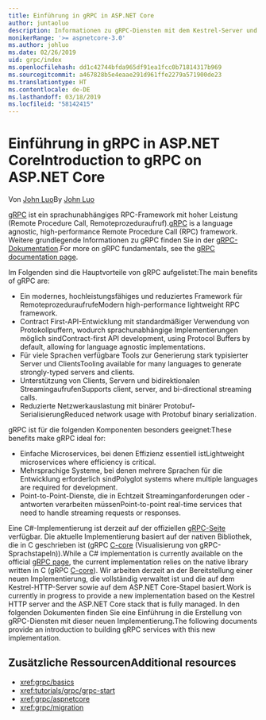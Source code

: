 ```yaml
---
title: Einführung in gRPC in ASP.NET Core
author: juntaoluo
description: Informationen zu gRPC-Diensten mit dem Kestrel-Server und dem ASP.NET Core-Stapel
monikerRange: '>= aspnetcore-3.0'
ms.author: johluo
ms.date: 02/26/2019
uid: grpc/index
ms.openlocfilehash: dd1c42744bfda965df91ea1fcc0b71814317b969
ms.sourcegitcommit: a467828b5e4eaae291d961ffe2279a571900de23
ms.translationtype: HT
ms.contentlocale: de-DE
ms.lasthandoff: 03/18/2019
ms.locfileid: "58142415"
---
```

# <a name="introduction-to-grpc-on-aspnet-core"></a><span data-ttu-id="5265b-103">Einführung in gRPC in ASP.NET Core</span><span class="sxs-lookup"><span data-stu-id="5265b-103">Introduction to gRPC on ASP.NET Core</span></span>

<span data-ttu-id="5265b-104">Von [John Luo](https://github.com/juntaoluo)</span><span class="sxs-lookup"><span data-stu-id="5265b-104">By [John Luo](https://github.com/juntaoluo)</span></span>

<span data-ttu-id="5265b-105">[gRPC](https://grpc.io/docs/guides/) ist ein sprachunabhängiges RPC-Framework mit hoher Leistung (Remote Procedure Call, Remoteprozeduraufruf).</span><span class="sxs-lookup"><span data-stu-id="5265b-105">[gRPC](https://grpc.io/docs/guides/) is a language agnostic, high-performance Remote Procedure Call (RPC) framework.</span></span> <span data-ttu-id="5265b-106">Weitere grundlegende Informationen zu gRPC finden Sie in der [gRPC-Dokumentation](https://grpc.io/docs/).</span><span class="sxs-lookup"><span data-stu-id="5265b-106">For more on gRPC fundamentals, see the [gRPC documentation page](https://grpc.io/docs/).</span></span>

<span data-ttu-id="5265b-107">Im Folgenden sind die Hauptvorteile von gRPC aufgelistet:</span><span class="sxs-lookup"><span data-stu-id="5265b-107">The main benefits of gRPC are:</span></span>
* <span data-ttu-id="5265b-108">Ein modernes, hochleistungsfähiges und reduziertes Framework für Remoteprozeduraufrufe</span><span class="sxs-lookup"><span data-stu-id="5265b-108">Modern high-performance lightweight RPC framework.</span></span>
* <span data-ttu-id="5265b-109">Contract First-API-Entwicklung mit standardmäßiger Verwendung von Protokollpuffern, wodurch sprachunabhängige Implementierungen möglich sind</span><span class="sxs-lookup"><span data-stu-id="5265b-109">Contract-first API development, using Protocol Buffers by default, allowing for language agnostic implementations.</span></span>
* <span data-ttu-id="5265b-110">Für viele Sprachen verfügbare Tools zur Generierung stark typisierter Server und Clients</span><span class="sxs-lookup"><span data-stu-id="5265b-110">Tooling available for many languages to generate strongly-typed servers and clients.</span></span>
* <span data-ttu-id="5265b-111">Unterstützung von Clients, Servern und bidirektionalen Streamingaufrufen</span><span class="sxs-lookup"><span data-stu-id="5265b-111">Supports client, server, and bi-directional streaming calls.</span></span>
* <span data-ttu-id="5265b-112">Reduzierte Netzwerkauslastung mit binärer Protobuf-Serialisierung</span><span class="sxs-lookup"><span data-stu-id="5265b-112">Reduced network usage with Protobuf binary serialization.</span></span>

<span data-ttu-id="5265b-113">gRPC ist für die folgenden Komponenten besonders geeignet:</span><span class="sxs-lookup"><span data-stu-id="5265b-113">These benefits make gRPC ideal for:</span></span>
* <span data-ttu-id="5265b-114">Einfache Microservices, bei denen Effizienz essentiell ist</span><span class="sxs-lookup"><span data-stu-id="5265b-114">Lightweight microservices where efficiency is critical.</span></span>
* <span data-ttu-id="5265b-115">Mehrsprachige Systeme, bei denen mehrere Sprachen für die Entwicklung erforderlich sind</span><span class="sxs-lookup"><span data-stu-id="5265b-115">Polyglot systems where multiple languages are required for development.</span></span>
* <span data-ttu-id="5265b-116">Point-to-Point-Dienste, die in Echtzeit Streaminganforderungen oder -antworten verarbeiten müssen</span><span class="sxs-lookup"><span data-stu-id="5265b-116">Point-to-point real-time services that need to handle streaming requests or responses.</span></span>

<span data-ttu-id="5265b-117">Eine C#-Implementierung ist derzeit auf der offiziellen [gRPC-Seite](https://grpc.io/docs/quickstart/csharp.html) verfügbar. Die aktuelle Implementierung basiert auf der nativen Bibliothek, die in C geschrieben ist (gRPC [C-core](https://grpc.io/blog/grpc-stacks) (Visualisierung von gRPC-Sprachstapeln)).</span><span class="sxs-lookup"><span data-stu-id="5265b-117">While a C# implementation is currently available on the official [gRPC page](https://grpc.io/docs/quickstart/csharp.html), the current implementation relies on the native library written in C (gRPC [C-core](https://grpc.io/blog/grpc-stacks)).</span></span> <span data-ttu-id="5265b-118">Wir arbeiten derzeit an der Bereitstellung einer neuen Implementierung, die vollständig verwaltet ist und die auf dem Kestrel-HTTP-Server sowie auf dem ASP.NET Core-Stapel basiert.</span><span class="sxs-lookup"><span data-stu-id="5265b-118">Work is currently in progress to provide a new implementation based on the Kestrel HTTP server and the ASP.NET Core stack that is fully managed.</span></span> <span data-ttu-id="5265b-119">In den folgenden Dokumenten finden Sie eine Einführung in die Erstellung von gRPC-Diensten mit dieser neuen Implementierung.</span><span class="sxs-lookup"><span data-stu-id="5265b-119">The following documents provide an introduction to building gRPC services with this new implementation.</span></span>

## <a name="additional-resources"></a><span data-ttu-id="5265b-120">Zusätzliche Ressourcen</span><span class="sxs-lookup"><span data-stu-id="5265b-120">Additional resources</span></span>

* <xref:grpc/basics>
* <xref:tutorials/grpc/grpc-start>
* <xref:grpc/aspnetcore>
* <xref:grpc/migration>